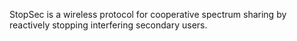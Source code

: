 StopSec is a wireless protocol for cooperative spectrum sharing by reactively stopping interfering secondary users.
